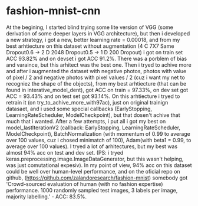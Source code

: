 # fashion-mnist-cnn

At the begining, I started blind trying some lite version of VGG (some derivation of some deeper layers in VGG architecture), but then i developed a new strategy, i got a new, better learning rate = 0.00018, and from my best arhtiecture on this dataset without augmentation (4 C 7X7 Same Dropout0.6 -> 2 D 2048 Dropout0.5 -> 1 D 200 Dropout) i got on train set ACC 93.82% and on devset i got ACC 91.2%. There was a porblem of bias and varaince, but this arhitect was the best one.
Then i tryed to achive more and after i augmented the dataset with negative photos, photos with value of pixel / 2 and negative photos with pixel values / 2 (cuz i want my net to recogniez the shape of the objects), from my best arhtiecture 
(that can be found in interative_model_dent), got ACC on train = 97.33%, on dev set got ACC = 93.43% and on test set got 93.14%. On this arhtiecture i tryed to retrain it (on try_to_achive_more_with97ac),  just on original trainign datasaet, and i used some special callbacks (EarlyStopping, LearningRateScheduler, ModelCheckpoint), but that dosen't achive that much that i wanted. 
After a few attempts, i put all i got my best on model_lastIterationV2 (callback: EarlyStopping, LearningRateScheduler, ModelCheckpoint), BatchNormalization (with momentum of 0.99 to average over 100 values, cuz i chosed minimatch of 100), Adam(with beta1 = 0.99, to average over 100 values). I tryed a lot of arhitectures, but my best was almost 94% acc on test and dev set.
(PS: i tryed keras.preprocessing.image.ImageDataGenerator, but this wasn't helping, was just comutational expesiv).
In my point of view, 94% acc on this dataset could be well over human-level performance, and on the oficial repo on github, (https://github.com/zalandoresearch/fashion-mnist) somebody got 'Crowd-sourced evaluation of human (with no fashion expertise) performance. 1000 randomly sampled test images, 3 labels per image, majority labelling.' - ACC: 83.5%.
